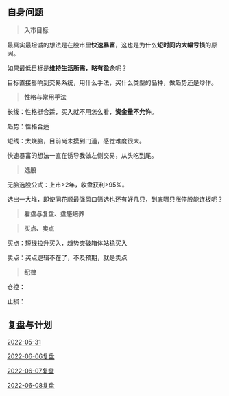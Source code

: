 ## 自身问题

> **入市目标**

最真实最坦诚的想法是在股市里**快速暴富**，这也是为什么**短时间内大幅亏损**的原因。

如果最低目标是**维持生活所需，略有盈余**呢？

目标直接影响到交易系统，用什么手法，买什么类型的品种，做趋势还是炒作。

> **性格与常用手法**

长线：性格挺合适，买入就不用怎么看，**资金量不允许**。

趋势：性格合适

短线：太烧脑，目前尚未摸到门道，感觉难度很大。

快速暴富的想法一直在诱导我做左侧交易，从头吃到尾。

> **选股**

无脑选股公式：上市>2年，收盘获利>95%。

选出一大堆，即使同花顺最强风口筛选也还有好几只，到底哪只涨停股能连板呢？

> **看盘与复盘、盘感培养**

> **买点、卖点**

买点：短线拉升买入，趋势突破箱体站稳买入

卖点：买点逻辑不在了，不及预期，就是卖点

> **纪律**

仓控：

止损：

## 复盘与计划

[2022-05-31](2022-05-31.md)

[2022-06-06复盘](2022-06-06复盘.md)

[2022-06-07复盘](2022-06-07复盘.md)

[2022-06-08复盘](2022-06-08复盘.md)

[](.md)

[](.md)

[](.md)

[](.md)